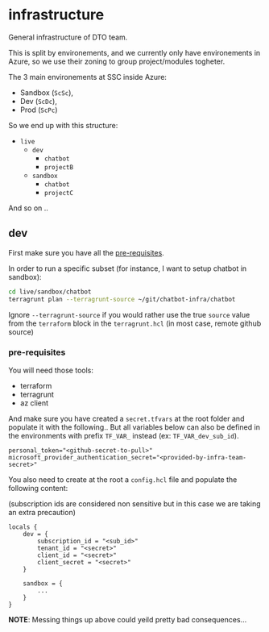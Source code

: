 # infrastructure
General infrastructure of DTO team.

This is split by environements, and we currently only have environements in Azure, 
so we use their zoning to group project/modules togheter.

The 3 main environements at SSC inside Azure: 

* Sandbox (`ScSc`),
* Dev (`ScDc`),
* Prod (`ScPc`)

So we end up with this structure: 

* `live`
  * `dev`
    * `chatbot`
    * `projectB`
  * `sandbox`
    * `chatbot`
    * `projectC`

And so on ..

## dev

First make sure you have all the [pre-requisites](#pre-requisites).

In order to run a specific subset (for instance, I want to setup chatbot in sandbox):

```bash
cd live/sandbox/chatbot
terragrunt plan --terragrunt-source ~/git/chatbot-infra/chatbot
```

Ignore `--terragrunt-source` if you would rather use the true `source` value from the `terraform` block in the `terragrunt.hcl` (in most case, remote github source)

### pre-requisites

You will need those tools:

* terraform
* terragrunt
* az client

And make sure you have created a `secret.tfvars` at the root folder and populate it with the following..
But all variables below can also be defined in the environments with prefix `TF_VAR_` instead (ex: `TF_VAR_dev_sub_id`).

```
personal_token="<github-secret-to-pull>"
microsoft_provider_authentication_secret="<provided-by-infra-team-secret>"
```

You also need to create at the root a `config.hcl` file and populate the following content: 

(subscription ids are considered non sensitive but in this case we are taking an extra precaution)

```hcl
locals {
    dev = {
        subscription_id = "<sub_id>"
        tenant_id = "<secret>"
        client_id = "<secret>"
        client_secret = "<secret>"
    }

    sandbox = {
        ...
    }
}
```

**NOTE**: Messing things up above could yeild pretty bad consequences...